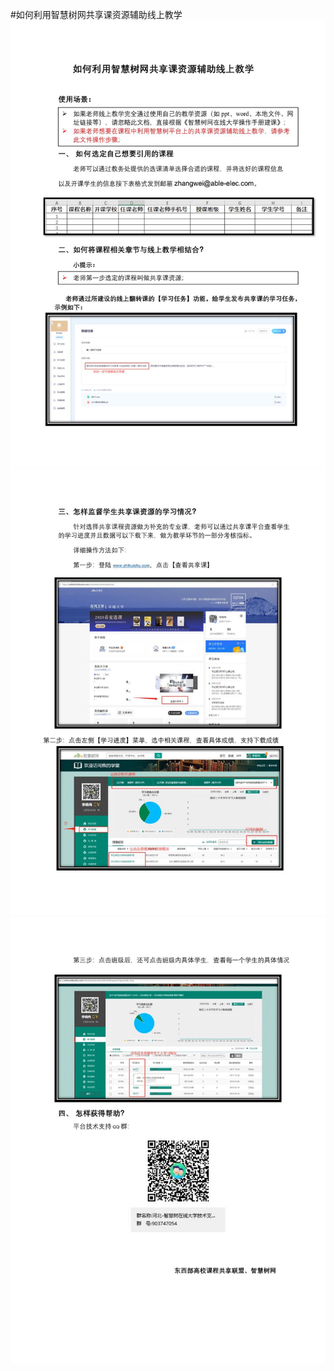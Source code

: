 #如何利用智慧树网共享课资源辅助线上教学
![image](https://github.com/moqiumachao/chengcheng/blob/master/images/1.jpg)
![image](https://github.com/moqiumachao/chengcheng/blob/master/images/2.jpg)
![image](https://github.com/moqiumachao/chengcheng/blob/master/images/3.jpg)
